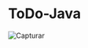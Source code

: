 # ToDo-Java
![Capturar](https://user-images.githubusercontent.com/77954907/162586045-279574e9-ec92-468f-ad47-42ae436bd932.PNG)

